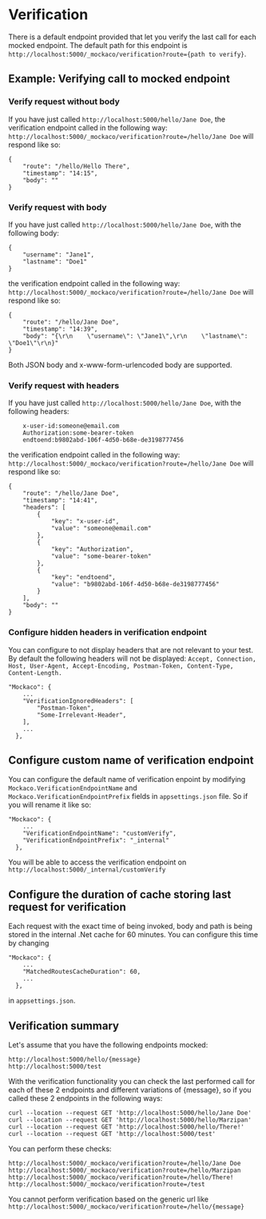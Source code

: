 # Verification

There is a default endpoint provided that let you verify the last call for each mocked endpoint. The default path for this endpoint is ```http://localhost:5000/_mockaco/verification?route={path to verify}```.

## Example: Verifying call to mocked endpoint

### Verify request without body

If you have just called ```http://localhost:5000/hello/Jane Doe```, the verification endpoint
called in the following way: ```http://localhost:5000/_mockaco/verification?route=/hello/Jane Doe``` will respond like so: 
```
{
    "route": "/hello/Hello There",
    "timestamp": "14:15",
    "body": ""
}
```

### Verify request with body

If you have just called ```http://localhost:5000/hello/Jane Doe```, with the following body:
```
{
    "username": "Jane1",
    "lastname": "Doe1"
}
```
the verification endpoint called in the following way: ```http://localhost:5000/_mockaco/verification?route=/hello/Jane Doe``` will respond like so: 
```
{
    "route": "/hello/Jane Doe",
    "timestamp": "14:39",
    "body": "{\r\n    \"username\": \"Jane1\",\r\n    \"lastname\": \"Doe1\"\r\n}"
}
```

Both JSON body and x-www-form-urlencoded body are supported.

### Verify request with headers
If you have just called ```http://localhost:5000/hello/Jane Doe```, with the following headers:
```
    x-user-id:someone@email.com
    Authorization:some-bearer-token
    endtoend:b9802abd-106f-4d50-b68e-de3198777456
```
the verification endpoint called in the following way: ```http://localhost:5000/_mockaco/verification?route=/hello/Jane Doe``` will respond like so: 
```
{
    "route": "/hello/Jane Doe",
    "timestamp": "14:41",
    "headers": [
        {
            "key": "x-user-id",
            "value": "someone@email.com"
        },
        {
            "key": "Authorization",
            "value": "some-bearer-token"
        },
        {
            "key": "endtoend",
            "value": "b9802abd-106f-4d50-b68e-de3198777456"
        }
    ],
    "body": ""
}
```

### Configure hidden headers in verification endpoint
You can configure to not display headers that are not relevant to your test. By default the following headers will not be displayed:  ```Accept, Connection, Host, User-Agent, Accept-Encoding, Postman-Token, Content-Type, Content-Length.```

```
"Mockaco": {
    ...
    "VerificationIgnoredHeaders": [        
        "Postman-Token",
        "Some-Irrelevant-Header",
    ],
    ...
  },
```


## Configure custom name of verification endpoint

You can configure the default name of verification enpoint by modifying ```Mockaco.VerificationEndpointName``` and ```Mockaco.VerificationEndpointPrefix``` fields in ``appsettings.json`` file. So if you will rename it like so:

```
"Mockaco": {
    ...
    "VerificationEndpointName": "customVerify",
    "VerificationEndpointPrefix": "_internal"
  },
```

You will be able to access the verification endpoint on ```http://localhost:5000/_internal/customVerify```

## Configure the duration of cache storing last request for verification

Each request with the exact time of being invoked, body and path is being stored in the internal .Net cache for 60 minutes. You can configure this time by changing

```
"Mockaco": {
    ...
    "MatchedRoutesCacheDuration": 60, 
    ...
  },
```
in ```appsettings.json```.

## Verification summary

Let's assume that you have the following endpoints mocked:
```
http://localhost:5000/hello/{message}
http://localhost:5000/test
```

With the verification functionality you can check the last performed call for each of these 2 endpoints and different variations of {message}, so if you called these 2 endpoints in the following ways:

```
curl --location --request GET 'http://localhost:5000/hello/Jane Doe'
curl --location --request GET 'http://localhost:5000/hello/Marzipan'
curl --location --request GET 'http://localhost:5000/hello/There!'
curl --location --request GET 'http://localhost:5000/test'
```

You can perform these checks:

```
http://localhost:5000/_mockaco/verification?route=/hello/Jane Doe
http://localhost:5000/_mockaco/verification?route=/hello/Marzipan
http://localhost:5000/_mockaco/verification?route=/hello/There!
http://localhost:5000/_mockaco/verification?route=/test
```
You cannot perform verification based on the generic url like ```http://localhost:5000/_mockaco/verification?route=/hello/{message}```
